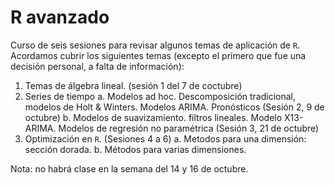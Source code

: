 # R avanzado
Curso de seis sesiones para revisar algunos temas de aplicación de `R`. Acordamos cubrir los siguientes temas (excepto el primero que fue una decisión personal, a falta de información):

1. Temas de álgebra lineal. (sesión 1 del 7 de coctubre)
2. Series de tiempo
   a. Modelos ad hoc. Descomposición tradicional, modelos de Holt & Winters. Modelos ARIMA. Pronósticos (Sesión 2, 9 de octubre)
   b. Modelos de suavizamiento. filtros lineales. Modelo X13-ARIMA. Modelos de regresión no paramétrica (Sesión 3, 21 de octubre)
3. Optimización en `R`. (Sesiones 4 a 6)
      a. Metodos para una dimensión: sección dorada.
      b. Métodos para varias dimensiones.

Nota: no habrá clase en la semana del 14 y 16 de octubre. 


